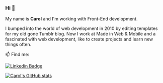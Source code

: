 ### Hi 👋

<p>My name is <strong>Carol</strong> and I'm working with Front-End development.</p>
<p>I bumped into the world of web development in 2010 by editing templates for my old gone Tumblr blog.
Now I work at Made in Web & Mobile and a fascinated with web development, like to create projects and learn new things often.</p>

<p>📫 Find me:</p>  

[![Linkedin Badge](https://img.shields.io/badge/-LinkedIn-blue?style=flat-square&logo=Linkedin&logoColor=white&link=https://www.linkedin.com/in/carolyne-lira-734ba7165/)](https://www.linkedin.com/in/carolyne-lira-734ba7165/)

[![Carol's GitHub stats](https://github-readme-stats.vercel.app/api?username=CarolLira)](https://github.com/CarolLira/github-readme-stats)


<!--
### Olá 👋

<p>Meu nome é <strong>Carol</strong> e trabalho com desenvolvimento Front-End a quase 1 ano.</p>
<p>Esbarrei no mundo do desenvolvimento web em 2010 editando templates pro meu falecido blog no Tumblr.
Atualmente trabalho na Made in Web & Mobile e sou fascinada por web design, gosto de criar projetos e aprender coisas novas frequentemente.

<p>📫 Redes socias:</p>  

[![Linkedin Badge](https://img.shields.io/badge/-LinkedIn-blue?style=flat-square&logo=Linkedin&logoColor=white&link=https://www.linkedin.com/in/carolyne-lira-734ba7165/)](https://www.linkedin.com/in/carolyne-lira-734ba7165/)

Here are some ideas to get you started:

- 🔭 I’m currently working on ...
- 🌱 I’m currently learning ...
- 👯 I’m looking to collaborate on ...
- 🤔 I’m looking for help with ...
- 💬 Ask me about ...
- 📫 How to reach me: ...
- 😄 Pronouns: ...
- ⚡ Fun fact: ...
-->
